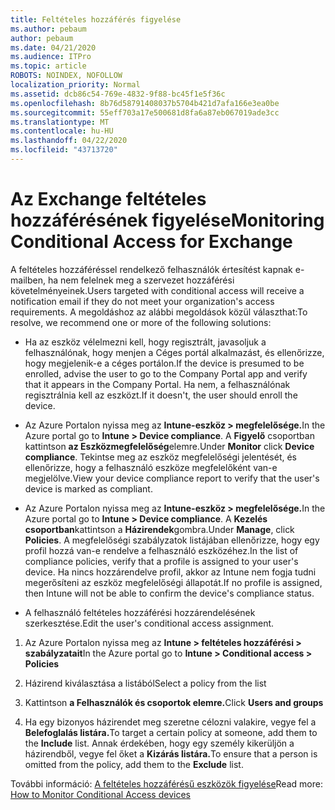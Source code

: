 ```yaml
---
title: Feltételes hozzáférés figyelése
ms.author: pebaum
author: pebaum
ms.date: 04/21/2020
ms.audience: ITPro
ms.topic: article
ROBOTS: NOINDEX, NOFOLLOW
localization_priority: Normal
ms.assetid: dcb86c54-769e-4832-9f88-bc45f1e5f36c
ms.openlocfilehash: 8b76d58791408037b5704b421d7afa166e3ea0be
ms.sourcegitcommit: 55eff703a17e500681d8fa6a87eb067019ade3cc
ms.translationtype: MT
ms.contentlocale: hu-HU
ms.lasthandoff: 04/22/2020
ms.locfileid: "43713720"
---
```

# <a name="monitoring-conditional-access-for-exchange"></a><span data-ttu-id="6a7d1-102">Az Exchange feltételes hozzáférésének figyelése</span><span class="sxs-lookup"><span data-stu-id="6a7d1-102">Monitoring Conditional Access for Exchange</span></span>

<span data-ttu-id="6a7d1-103">A feltételes hozzáféréssel rendelkező felhasználók értesítést kapnak e-mailben, ha nem felelnek meg a szervezet hozzáférési követelményeinek.</span><span class="sxs-lookup"><span data-stu-id="6a7d1-103">Users targeted with conditional access will receive a notification email if they do not meet your organization's access requirements.</span></span> <span data-ttu-id="6a7d1-104">A megoldáshoz az alábbi megoldások közül választhat:</span><span class="sxs-lookup"><span data-stu-id="6a7d1-104">To resolve, we recommend one or more of the following solutions:</span></span>
  
- <span data-ttu-id="6a7d1-105">Ha az eszköz vélelmezni kell, hogy regisztrált, javasoljuk a felhasználónak, hogy menjen a Céges portál alkalmazást, és ellenőrizze, hogy megjelenik-e a céges portálon.</span><span class="sxs-lookup"><span data-stu-id="6a7d1-105">If the device is presumed to be enrolled, advise the user to go to the Company Portal app and verify that it appears in the Company Portal.</span></span> <span data-ttu-id="6a7d1-106">Ha nem, a felhasználónak regisztrálnia kell az eszközt.</span><span class="sxs-lookup"><span data-stu-id="6a7d1-106">If it doesn't, the user should enroll the device.</span></span>
    
- <span data-ttu-id="6a7d1-107">Az Azure Portalon nyissa meg az **Intune-eszköz \> megfelelősége.**</span><span class="sxs-lookup"><span data-stu-id="6a7d1-107">In the Azure portal go to **Intune \> Device compliance**.</span></span> <span data-ttu-id="6a7d1-108">A **Figyelő** csoportban kattintson **az Eszközmegfelelőség**elemre.</span><span class="sxs-lookup"><span data-stu-id="6a7d1-108">Under **Monitor** click **Device compliance**.</span></span> <span data-ttu-id="6a7d1-109">Tekintse meg az eszköz megfelelőségi jelentését, és ellenőrizze, hogy a felhasználó eszköze megfelelőként van-e megjelölve.</span><span class="sxs-lookup"><span data-stu-id="6a7d1-109">View your device compliance report to verify that the user's device is marked as compliant.</span></span> 
    
- <span data-ttu-id="6a7d1-110">Az Azure Portalon nyissa meg az **Intune-eszköz \> megfelelősége.**</span><span class="sxs-lookup"><span data-stu-id="6a7d1-110">In the Azure portal go to **Intune \> Device compliance**.</span></span> <span data-ttu-id="6a7d1-111">A **Kezelés csoportban**kattintson a **Házirendek**gombra.</span><span class="sxs-lookup"><span data-stu-id="6a7d1-111">Under **Manage**, click **Policies**.</span></span> <span data-ttu-id="6a7d1-112">A megfelelőségi szabályzatok listájában ellenőrizze, hogy egy profil hozzá van-e rendelve a felhasználó eszközéhez.</span><span class="sxs-lookup"><span data-stu-id="6a7d1-112">In the list of compliance policies, verify that a profile is assigned to your user's device.</span></span> <span data-ttu-id="6a7d1-113">Ha nincs hozzárendelve profil, akkor az Intune nem fogja tudni megerősíteni az eszköz megfelelőségi állapotát.</span><span class="sxs-lookup"><span data-stu-id="6a7d1-113">If no profile is assigned, then Intune will not be able to confirm the device's compliance status.</span></span> 
    
- <span data-ttu-id="6a7d1-114">A felhasználó feltételes hozzáférési hozzárendelésének szerkesztése.</span><span class="sxs-lookup"><span data-stu-id="6a7d1-114">Edit the user's conditional access assignment.</span></span>
    
1. <span data-ttu-id="6a7d1-115">Az Azure Portalon nyissa meg az **Intune \> feltételes hozzáférési \> szabályzatait**</span><span class="sxs-lookup"><span data-stu-id="6a7d1-115">In the Azure portal go to **Intune \> Conditional access \> Policies**</span></span>
    
2. <span data-ttu-id="6a7d1-116">Házirend kiválasztása a listából</span><span class="sxs-lookup"><span data-stu-id="6a7d1-116">Select a policy from the list</span></span>
    
3. <span data-ttu-id="6a7d1-117">Kattintson **a Felhasználók és csoportok elemre.**</span><span class="sxs-lookup"><span data-stu-id="6a7d1-117">Click **Users and groups**</span></span>
    
4. <span data-ttu-id="6a7d1-118">Ha egy bizonyos házirendet meg szeretne célozni valakire, vegye fel a **Belefoglalás listára.**</span><span class="sxs-lookup"><span data-stu-id="6a7d1-118">To target a certain policy at someone, add them to the **Include** list.</span></span> <span data-ttu-id="6a7d1-119">Annak érdekében, hogy egy személy kikerüljön a házirendből, vegye fel őket a **Kizárás listára.**</span><span class="sxs-lookup"><span data-stu-id="6a7d1-119">To ensure that a person is omitted from the policy, add them to the **Exclude** list.</span></span> 
    
<span data-ttu-id="6a7d1-120">További információ: [A feltételes hozzáférésű eszközök figyelése](https://docs.microsoft.com/intune/conditional-access-exchange-monitor)</span><span class="sxs-lookup"><span data-stu-id="6a7d1-120">Read more: [How to Monitor Conditional Access devices](https://docs.microsoft.com/intune/conditional-access-exchange-monitor)</span></span>
  


